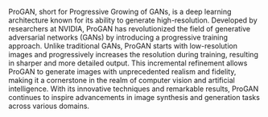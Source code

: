ProGAN, short for Progressive Growing of GANs, is a deep learning architecture known for its ability to generate high-resolution. Developed by researchers at NVIDIA, ProGAN has revolutionized the field of generative adversarial networks (GANs) by introducing a progressive training approach. Unlike traditional GANs, ProGAN starts with low-resolution images and progressively increases the resolution during training, resulting in sharper and more detailed output. This incremental refinement allows ProGAN to generate images with unprecedented realism and fidelity, making it a cornerstone in the realm of computer vision and artificial intelligence. With its innovative techniques and remarkable results, ProGAN continues to inspire advancements in image synthesis and generation tasks across various domains.
